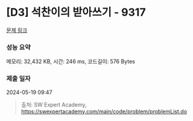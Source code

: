 # [D3] 석찬이의 받아쓰기 - 9317 

[문제 링크](https://swexpertacademy.com/main/code/problem/problemDetail.do?contestProbId=AW-hOY5KeEIDFAVg) 

### 성능 요약

메모리: 32,432 KB, 시간: 246 ms, 코드길이: 576 Bytes

### 제출 일자

2024-05-19 09:47



> 출처: SW Expert Academy, https://swexpertacademy.com/main/code/problem/problemList.do